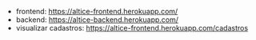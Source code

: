 - frontend: https://altice-frontend.herokuapp.com/
- backend: https://altice-backend.herokuapp.com/
- visualizar cadastros: https://altice-frontend.herokuapp.com/cadastros
